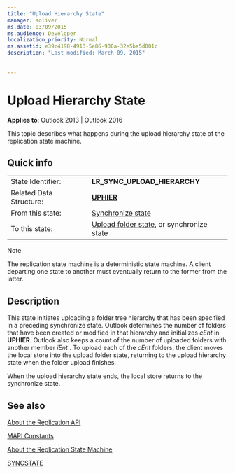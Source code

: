 ```yaml
---
title: "Upload Hierarchy State"
manager: soliver
ms.date: 03/09/2015
ms.audience: Developer
localization_priority: Normal
ms.assetid: e39c4198-4913-5e86-900a-32e5ba5d801c
description: "Last modified: March 09, 2015"
 
 
---
```


# Upload Hierarchy State

  
  
**Applies to**: Outlook 2013 | Outlook 2016 
  
 This topic describes what happens during the upload hierarchy state of the replication state machine. 
  
## Quick info

|||
|:-----|:-----|
|State Identifier:  <br/> |**LR_SYNC_UPLOAD_HIERARCHY** <br/> |
|Related Data Structure:  <br/> |**[UPHIER](uphier.md)** <br/> |
|From this state:  <br/> |[Synchronize state](synchronize-state.md) <br/> |
|To this state:  <br/> |[Upload folder state](upload-folder-state.md), or synchronize state  <br/> |
   
> [!NOTE]
> The replication state machine is a deterministic state machine. A client departing one state to another must eventually return to the former from the latter. 
  
## Description

This state initiates uploading a folder tree hierarchy that has been specified in a preceding synchronize state. Outlook determines the number of folders that have been created or modified in that hierarchy and initializes  *cEnt*  in **UPHIER**. Outlook also keeps a count of the number of uploaded folders with another member  *iEnt*  . To upload each of the  *cEnt*  folders, the client moves the local store into the upload folder state, returning to the upload hierarchy state when the folder upload finishes. 
  
When the upload hierarchy state ends, the local store returns to the synchronize state.
  
## See also



[About the Replication API](about-the-replication-api.md)
  
[MAPI Constants](mapi-constants.md)
  
[About the Replication State Machine](about-the-replication-state-machine.md)
  
[SYNCSTATE](syncstate.md)

